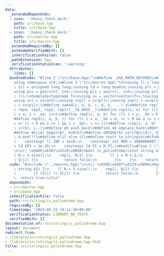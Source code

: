 ```yaml
---
data:
  _extendedDependsOn:
  - icon: ':heavy_check_mark:'
    path: src/base.hpp
    title: src/base.hpp
  - icon: ':heavy_check_mark:'
    path: src/macros.hpp
    title: src/macros.hpp
  _extendedRequiredBy: []
  _extendedVerifiedWith: []
  _isVerificationFailed: false
  _pathExtension: hpp
  _verificationStatusIcon: ':warning:'
  attributes:
    links: []
  bundledCode: "#line 2 \"src/base.hpp\"\n#define _USE_MATH_DEFINES\n#include <bits/stdc++.h>\n\
    using namespace std;\n#line 3 \"src/macros.hpp\"\n\nusing ll = long long;\nusing\
    \ ull = unsigned long long;\nusing ld = long double;\nusing pll = pair<ll, ll>;\n\
    using pii = pair<int, int>;\nusing pli = pair<ll, int>;\nusing pil = pair<int,\
    \ ll>;\ntemplate<typename T>\nusing vv = vector<vector<T>>;\nusing vvl = vv<ll>;\n\
    using vvi = vv<int>;\nusing vvpll = vv<pll>;\nusing vvpli = vv<pli>;\nusing vvpil\
    \ = vv<pil>;\n#define name4(i, a, b, c, d, e, ...) e\n#define rep(...) name4(__VA_ARGS__,\
    \ rep4, rep3, rep2, rep1)(__VA_ARGS__)\n#define rep1(i, a) for (ll i = 0, _aa\
    \ = a; i < _aa; i++)\n#define rep2(i, a, b) for (ll i = a, _bb = b; i < _bb; i++)\n\
    #define rep3(i, a, b, c) for (ll i = a, _bb = b; (c > 0 && a <= i && i < _bb)\
    \ or (c < 0 && a >= i && i > _bb); i += c)\n#define rrep(i, a, b) for (ll i=(a);\
    \ i>(b); i--)\n#define pb push_back\n#define eb emplace_back\n#define mkp make_pair\n\
    #define ALL(A) begin(A), end(A)\n#define UNIQUE(A) sort(ALL(A)), A.erase(unique(ALL(A)),\
    \ A.end())\n#define elif else if\n#define tostr to_string\n\n#ifndef CONSTANTS\n\
    \    constexpr ll INF = 1e18;\n    constexpr int MOD = 1000000007;\n    constexpr\
    \ ld EPS = 1e-10;\n    constexpr ld PI = M_PI;\n#endif\n#line 2 \"src/string/is_palindrome.hpp\"\
    \n\n// \u56DE\u6587\u5224\u5B9A\nbool is_palindrome(const string &S) {\n    ll\
    \ N = S.size();\n    rep(i, N/2) {\n        ll j = N-i-1;\n        if (S[i] !=\
    \ S[j]) {\n            return false;\n        }\n    }\n    return true;\n}\n"
  code: "#include \"../macros.hpp\"\n\n// \u56DE\u6587\u5224\u5B9A\nbool is_palindrome(const\
    \ string &S) {\n    ll N = S.size();\n    rep(i, N/2) {\n        ll j = N-i-1;\n\
    \        if (S[i] != S[j]) {\n            return false;\n        }\n    }\n  \
    \  return true;\n}\n"
  dependsOn:
  - src/macros.hpp
  - src/base.hpp
  isVerificationFile: false
  path: src/string/is_palindrome.hpp
  requiredBy: []
  timestamp: '2023-05-22 19:11:30+09:00'
  verificationStatus: LIBRARY_NO_TESTS
  verifiedWith: []
documentation_of: src/string/is_palindrome.hpp
layout: document
redirect_from:
- /library/src/string/is_palindrome.hpp
- /library/src/string/is_palindrome.hpp.html
title: src/string/is_palindrome.hpp
---
```

